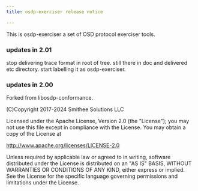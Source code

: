 ```yaml
---
title: osdp-exerciser release notice

---
```


This is osdp-exerciser a set of OSD protocol exerciser tools.

### updates in 2.01

stop delivering trace format in root of tree.  still there in doc
and delivered etc directory.
start labelling it as osdp-exerciser.

### updates in 2.00

Forked from libosdp-conformance.

(C)Copyright 2017-2024 Smithee Solutions LLC

Licensed under the Apache License, Version 2.0 (the "License");
you may not use this file except in compliance with the License.
You may obtain a copy of the License at
 
  http://www.apache.org/licenses/LICENSE-2.0
 
Unless required by applicable law or agreed to in writing, software
distributed under the License is distributed on an "AS IS" BASIS,
WITHOUT WARRANTIES OR CONDITIONS OF ANY KIND, either express or implied.
See the License for the specific language governing permissions and
limitations under the License.


